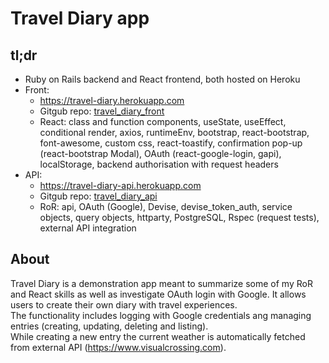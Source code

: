 # Travel Diary app
## tl;dr
- Ruby on Rails backend and React frontend, both hosted on Heroku
- Front:
  - https://travel-diary.herokuapp.com
  - Gitgub repo: <a href='https://github.com/mat-jar/travel_diary_front'>travel_diary_front</a>
  - React: class and function components, useState, useEffect, conditional render, axios, runtimeEnv, bootstrap, react-bootstrap, font-awesome,  custom css, react-toastify, confirmation pop-up (react-bootstrap Modal), OAuth (react-google-login, gapi), localStorage, backend authorisation with request headers
- API:
  - https://travel-diary-api.herokuapp.com
  - Gitgub repo: <a href='https://github.com/mat-jar/travel_diary_api'>travel_diary_api</a>
  - RoR: api, OAuth (Google), Devise, devise_token_auth, service objects, query objects, httparty, PostgreSQL, Rspec (request tests), external API integration

## About
Travel Diary is a demonstration app meant to summarize some of my RoR and React skills as well as investigate OAuth login with Google. It allows users to create their own diary with travel experiences.  <br />
The functionality includes logging with Google credentials ang managing entries (creating, updating, deleting and listing).  <br />
While creating a new entry the current weather is automatically fetched from external API (<a href='https://www.visualcrossing.com'>https://www.visualcrossing.com</a>).
